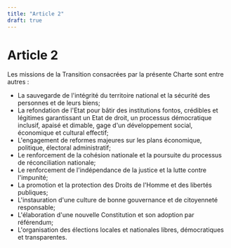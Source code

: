 ```yaml
---
title: "Article 2"
draft: true
---
```


# Article 2

Les missions de la Transition consacrées par la présente Charte sont entre autres :

- La sauvegarde de l'intégrité du territoire national et la sécurité des personnes et de leurs biens;
- La refondation de l'Etat pour bâtir des institutions fontos, crédibles et légitimes garantissant un Etat de droit, un processus démocratique inclusif, apaisé et dimable, gage d'un développement social, économique et cultural effectif;
- L'engagement de reformes majeures sur les plans économique, politique, électoral administratif;
- Le renforcement de la cohésion nationale et la poursuite du processus de réconciliation nationale;
- Le renforcement de l'indépendance de la justice et la lutte contre l'impunité;
- La promotion et la protection des Droits de l'Homme et des libertés publiques;
- L'instauration d'une culture de bonne gouvernance et de citoyenneté responsable;
- L'élaboration d'une nouvelle Constitution et son adoption par référendum;
- L'organisation des élections locales et nationales libres, démocratiques et transparentes.
